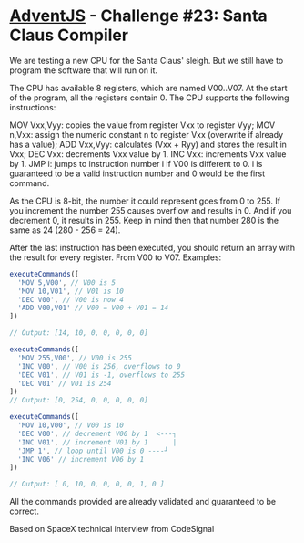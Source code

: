 # [AdventJS](https://adventjs.dev/) - Challenge #23: Santa Claus Compiler

We are testing a new CPU for the Santa Claus' sleigh. But we still have to program the software that will run on it.

The CPU has available 8 registers, which are named V00..V07. At the start of the program, all the registers contain 0. The CPU supports the following instructions:

MOV Vxx,Vyy: copies the value from register Vxx to register Vyy; MOV n,Vxx: assign the numeric constant n to register Vxx (overwrite if already has a value); ADD Vxx,Vyy: calculates (Vxx + Ryy) and stores the result in Vxx; DEC Vxx: decrements Vxx value by 1. INC Vxx: increments Vxx value by 1. JMP i: jumps to instruction number i if V00 is different to 0. i is guaranteed to be a valid instruction number and 0 would be the first command.

As the CPU is 8-bit, the number it could represent goes from 0 to 255. If you increment the number 255 causes overflow and results in 0. And if you decrement 0, it results in 255. Keep in mind then that number 280 is the same as 24 (280 - 256 = 24).

After the last instruction has been executed, you should return an array with the result for every register. From V00 to V07. Examples:

```js
executeCommands([
  'MOV 5,V00', // V00 is 5
  'MOV 10,V01', // V01 is 10
  'DEC V00', // V00 is now 4
  'ADD V00,V01' // V00 = V00 + V01 = 14
])

// Output: [14, 10, 0, 0, 0, 0, 0]

executeCommands([
  'MOV 255,V00', // V00 is 255
  'INC V00', // V00 is 256, overflows to 0
  'DEC V01', // V01 is -1, overflows to 255
  'DEC V01' // V01 is 254
])
// Output: [0, 254, 0, 0, 0, 0, 0]

executeCommands([
  'MOV 10,V00', // V00 is 10
  'DEC V00', // decrement V00 by 1  <---┐
  'INC V01', // increment V01 by 1      |
  'JMP 1', // loop until V00 is 0 ----┘
  'INC V06' // increment V06 by 1
])

// Output: [ 0, 10, 0, 0, 0, 0, 1, 0 ]
```

All the commands provided are already validated and guaranteed to be correct.

Based on SpaceX technical interview from CodeSignal
